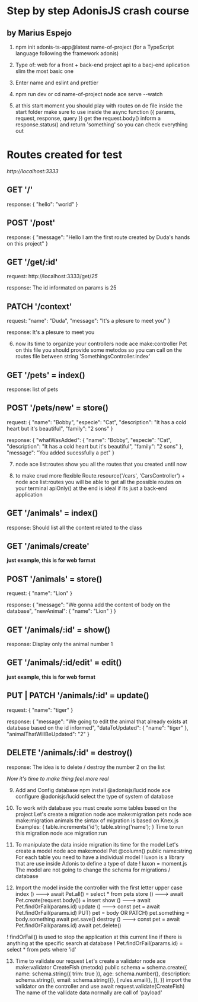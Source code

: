 # Step by step AdonisJS crash course
## by Marius Espejo

1. npm init adonis-ts-app@latest name-of-project
(for a TypeScript language following the framework adonis)

2. Type of:
web for a front + back-end project
api to a bacj-end aplication 
slim the most basic one

3. Enter name and eslint and prettier

4. npm run dev
or
cd name-of-project
node ace serve --watch

5. at this start moment you should play with routes on de file inside the start folder
make sure to use inside the async function ({ params, request, response, query })
get the request.body()
inform a response.status()
and return 'something' so you can check everything out


# Routes created for test

*http://localhost:3333*

## GET '/'

response:
{
  "hello": "world"
}

## POST '/post'

response:
{
  "message": "Hello I am the first route created by Duda's hands on this project"
}

## GET '/get/:id'

request: 
http://localhost:3333/get/*25*

response:
The id informated on params is 25

## PATCH '/context'

request:
  "name": "Duda",
  "message": "It's a plesure to meet you"
}

response:
It's a plesure to meet you

6. now its time to organize your controllers
node ace make:controller Pet
on this file you should provide some metodos so you can call on the routes file between string 'SomethingsController.index'

## GET '/pets' = index()

response:
list of pets

## POST '/pets/new' = store()

request:
{
  "name": "Bobby",
  "especie": "Cat",
  "description": "It has a cold heart but it's beautiful",
  "family": "2 sons"
}

response:
{
  "whatWasAdded": {
    "name": "Bobby",
    "especie": "Cat",
    "description": "It has a cold heart but it's beautiful",
    "family": "2 sons"
  },
  "message": "You added sucessfully a pet"
}

7. node ace list:routes
show you all the routes that you created until now 

8. to make crud more flexible 
Route.resource('/cars', 'CarsController') + node ace list:routes
you will be able to get all the possible routes on your terminal
apiOnly() at the end is ideal if its just a back-end application

## GET '/animals' = index()

response:
Should list all the content related to the class

## GET '/animals/create'

**just example, this is for web format**

## POST '/animals' = store()

request: 
{
  "name": "Lion"
}

response:
{
  "message": "We gonna add the content of body on the database",
  "newAnimal": {
    "name": "Lion"
  }
}

## GET '/animals/:id' = show()

response:
Display only the animal number 1

## GET '/animals/:id/edit' = edit()

**just example, this is for web format**

## PUT | PATCH '/animals/:id' = update()

request: 
{
  "name": "tiger"
}

response:
{
  "message": "We going to edit the animal that already exists at database based on the id informed",
  "dataToUpdated": {
    "name": "tiger"
  },
  "animalThatWillBeUpdated": "2"
}

## DELETE '/animals/:id' = destroy()

response:
The idea is to delete / destroy the number 2 on the list


*Now it's time to make thing feel more real*

9. Add and Config database 
npm install @adonisjs/lucid
node ace configure @adonisjs/lucid
select the type of system of database

10. To work with database you must create some tables based on the project
Let's create a migration
node ace make:migration pets
node ace make:migration animals
the sintax of migration is based on Knex.js
Examples: {
  table.increments('id');
  table.string('name');
}
Time to run this migration
node ace migration:run

11. To manipulate the data inside migration its time for the model
Let's create a model
node ace make:model Pet
@column()
public name:string
For each table you need to have a individual model
! luxon is a library that are use inside Adonis to define a type of date
! luxon = moment.js
The model are not going to change the schema for migrations / database

12. Import the model inside the controller with the first letter upper case 
index () ---> await Pet.all() = select * from pets
store () ---> await Pet.create(request.body()) = insert 
show () ---> await Pet.findOrFail(params.id) 
update () ---> const pet = await Pet.findOrFail(params.id)
PUT) pet = body OR PATCH) pet.something = body.something
await pet.save()
destroy () ---> const pet = await Pet.findOrFail(params.id)
await pet.delete()

! findOrFail() is used to stop the application at this current line if there is anything at the specific search at database
! Pet.findOrFail(params.id) = select * from pets where 'id'

13. Time to validate our request 
Let's create a validator
node ace make:validator CreateFish
(metodo) public schema = schema.create({
  name: schema.string({ trim: true }),
  age: schema.number(),
  description: schema.string(),
  email: schema.string({}, [
    rules.email(),
  ]),
})
import the validator on the controller and use
await request.validate(CreateFish)
The name of the vallidate data normally are call of 'payload'
